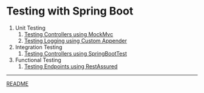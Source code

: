 # Testing with Spring Boot

1. Unit Testing
    1. [Testing Controllers using MockMvc](unittesting-spring-controllers.md)
    1. [Testing Logging using Custom Appender](unittesting-spring-logging.md)
1. Integration Testing
    1. [Testing Controllers using SpringBootTest](integrationtesting-spring-controllers.md)
1. Functional Testing
    1. [Testing Endpoints using RestAssured](functionaltesting-spring.md)
    
    
___

[README](../../README.md)